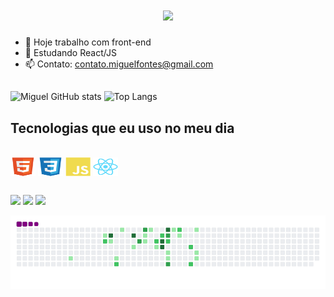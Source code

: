 <h1 align="center">
  <img src="https://readme-typing-svg.herokuapp.com?font=Robotto&size=30&pause=1000&color=5ECCFF&random=false&width=435&lines=Oi!+%F0%9F%91%8B;Sou+o+Miguel+Fontes!;">
</h1>

- 🔭 Hoje trabalho com front-end
- 🌱 Estudando React/JS
- 📫 Contato: contato.miguelfontes@gmail.com

##
  ![Miguel GitHub stats](https://github-readme-stats.vercel.app/api?username=mifontez&show_icons=true&theme=dracula)
  ![Top Langs](https://github-readme-stats.vercel.app/api/top-langs/?username=mifontez&layout=compact)
  
  ## Tecnologias que eu uso no meu dia
  
<div style="display: inline_block"><br>
  <img align="center" alt="Miguel-HTML" height="30" width="40" src="https://raw.githubusercontent.com/devicons/devicon/master/icons/html5/html5-original.svg">
  <img align="center" alt="Miguel-CSS" height="30" width="40" src="https://raw.githubusercontent.com/devicons/devicon/master/icons/css3/css3-original.svg">
  <img align="center" alt="Miguel-Js" height="30" width="40" src="https://raw.githubusercontent.com/devicons/devicon/master/icons/javascript/javascript-plain.svg">
  <img align="center" alt="Miguel-React" height="30" width="40" src="https://raw.githubusercontent.com/devicons/devicon/master/icons/react/react-original.svg">
</div>
  
  ##
 
<div> 
  <a href="https://instagram.com/_mfontez" target="_blank"><img src="https://img.shields.io/badge/-Instagram-%23E4405F?style=for-the-badge&logo=instagram&logoColor=white" target="_blank"></a>
  <a href = "mailto:contato.miguelfontes@gmail.com"><img src="https://img.shields.io/badge/-Gmail-%23333?style=for-the-badge&logo=gmail&logoColor=white" target="_blank"></a>
  <a href="https://www.linkedin.com/in/miguelfontes7" target="_blank"><img src="https://img.shields.io/badge/-LinkedIn-%230077B5?style=for-the-badge&logo=linkedin&logoColor=white" target="_blank"></a> 
</div>


![snake gif](https://github.com/mifontez/mifontez/blob/output/github-contribution-grid-snake.gif)
